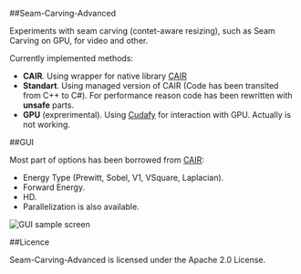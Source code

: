 ##Seam-Carving-Advanced

Experiments with seam carving (contet-aware resizing), such as Seam Carving on GPU, for video and other.

Currently implemented methods:
* **CAIR**. Using wrapper for native library [CAIR](https://sites.google.com/site/brainrecall/cair)
* **Standart**. Using managed version of CAIR (Code has been translted from C++ to C#).
For performance reason code has been rewritten with **unsafe** parts.
* **GPU** (exprerimental). Using [Cudafy](https://cudafy.codeplex.com/) for interaction with GPU.
Actually is not working.

##GUI

Most part of options has been borrowed from [CAIR](https://sites.google.com/site/brainrecall/cair):
* Energy Type (Prewitt, Sobel, V1, VSquare, Laplacian).
* Forward Energy.
* HD.
* Parallelization is also available.

<img src="https://hsto.org/files/022/8d0/1fa/0228d01fa9d24fd3b421092207e2e8b0.png" alt="GUI sample screen"/>

##Licence

Seam-Carving-Advanced is licensed under the Apache 2.0 License.